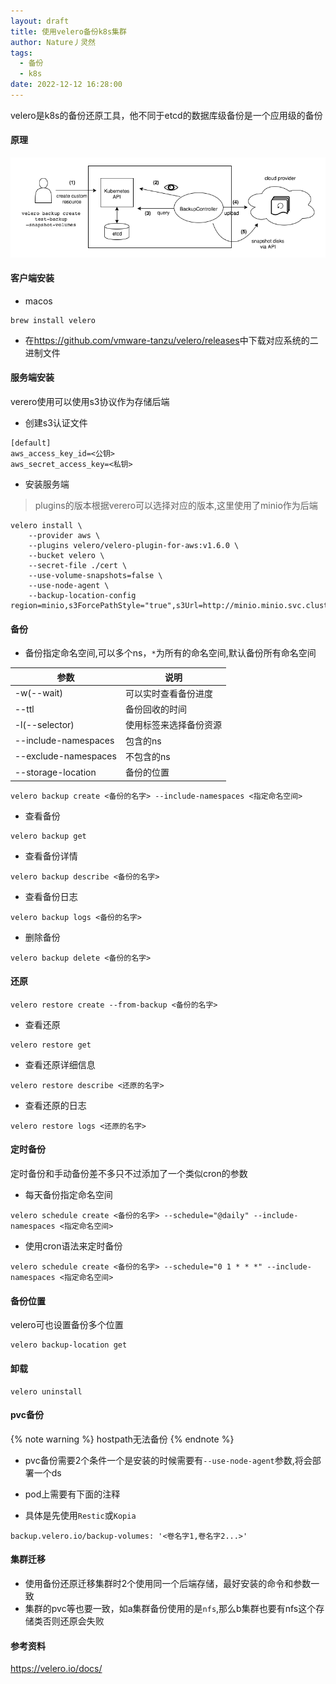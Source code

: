 ```yaml
---
layout: draft
title: 使用velero备份k8s集群
author: Nature丿灵然
tags:
  - 备份
  - k8s
date: 2022-12-12 16:28:00
---
```

velero是k8s的备份还原工具，他不同于etcd的数据库级备份是一个应用级的备份

<!--more-->

#### 原理

![x](../images/velero-1.png)

#### 客户端安装

- macos

```shell
brew install velero
```

- 在<https://github.com/vmware-tanzu/velero/releases>中下载对应系统的二进制文件

#### 服务端安装

verero使用可以使用s3协议作为存储后端

- 创建s3认证文件

```text
[default]
aws_access_key_id=<公钥>
aws_secret_access_key=<私钥>

```

- 安装服务端

> plugins的版本根据verero可以选择对应的版本,这里使用了minio作为后端

```shell
velero install \
    --provider aws \
    --plugins velero/velero-plugin-for-aws:v1.6.0 \
    --bucket velero \
    --secret-file ./cert \
    --use-volume-snapshots=false \
    --use-node-agent \
    --backup-location-config region=minio,s3ForcePathStyle="true",s3Url=http://minio.minio.svc.cluster.local:80
```

#### 备份

- 备份指定命名空间,可以多个ns，`*`为所有的命名空间,默认备份所有命名空间

|参数|说明|
|--------------------|-----------------|
|-w(--wait)          |可以实时查看备份进度|
|--ttl               |备份回收的时间|
|-l(--selector)      |使用标签来选择备份资源|
|--include-namespaces|包含的ns|
|--exclude-namespaces|不包含的ns|
|--storage-location  |备份的位置|

```shell
velero backup create <备份的名字> --include-namespaces <指定命名空间>
```

- 查看备份

```shell
velero backup get
```

- 查看备份详情

```shell
velero backup describe <备份的名字>
```

- 查看备份日志

```shell
velero backup logs <备份的名字>
```

- 删除备份

```shell
velero backup delete <备份的名字>
```

#### 还原

```shel
velero restore create --from-backup <备份的名字>
```

- 查看还原

```shell
velero restore get
```

- 查看还原详细信息

```shell
velero restore describe <还原的名字>
```

- 查看还原的日志

```shell
velero restore logs <还原的名字>
```

#### 定时备份

定时备份和手动备份差不多只不过添加了一个类似cron的参数

- 每天备份指定命名空间

```shel
velero schedule create <备份的名字> --schedule="@daily" --include-namespaces <指定命名空间>
```

- 使用cron语法来定时备份

```shell
velero schedule create <备份的名字> --schedule="0 1 * * *" --include-namespaces <指定命名空间>
```

#### 备份位置

velero可也设置备份多个位置

```shell
velero backup-location get
```

#### 卸载

```shell
velero uninstall
```

#### pvc备份

{% note warning %}
hostpath无法备份
{% endnote %}

- pvc备份需要2个条件一个是安装的时候需要有`--use-node-agent`参数,将会部署一个ds

- pod上需要有下面的注释

- 具体是先使用`Restic`或`Kopia`

```shell
backup.velero.io/backup-volumes: '<卷名字1,卷名字2...>'
```

#### 集群迁移

- 使用备份还原迁移集群时2个使用同一个后端存储，最好安装的命令和参数一致
- 集群的pvc等也要一致，如a集群备份使用的是`nfs`,那么b集群也要有nfs这个存储类否则还原会失败

#### 参考资料

<https://velero.io/docs/>
